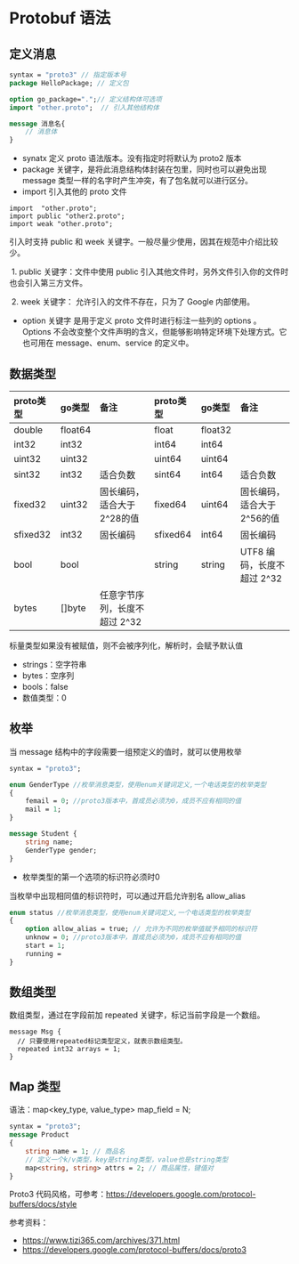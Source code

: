 # Protobuf 语法

## 定义消息

```protobuf
syntax = "proto3" // 指定版本号
package HelloPackage; // 定义包

option go_package=".";// 定义结构体可选项
import "other.proto";  // 引入其他结构体

message 消息名{
	// 消息体
}
```

- synatx 定义 proto 语法版本。没有指定时将默认为 proto2 版本
- package 关键字，是将此消息结构体封装在包里，同时也可以避免出现 message 类型一样的名字时产生冲突，有了包名就可以进行区分。
- import 引入其他的 proto 文件

```shell
import  "other.proto";
import public "other2.proto";
import weak "other.proto";
```

引入时支持 public 和 week 关键字。一般尽量少使用，因其在规范中介绍比较少。

​    1. public 关键字：文件中使用 public 引入其他文件时，另外文件引入你的文件时也会引入第三方文件。

​	2. week 关键字： 允许引入的文件不存在，只为了 Google 内部使用。

- option 关键字 是用于定义 proto 文件时进行标注一些列的 options 。 Options 不会改变整个文件声明的含义，但能够影响特定环境下处理方式。它也可用在 message、enum、service 的定义中。

## 数据类型

| proto类型 | go类型  | 备注                          | proto类型 | go类型  | 备注                       |
| :-------- | :------ | :---------------------------- | :-------- | :------ | :------------------------- |
| double    | float64 |                               | float     | float32 |                            |
| int32     | int32   |                               | int64     | int64   |                            |
| uint32    | uint32  |                               | uint64    | uint64  |                            |
| sint32    | int32   | 适合负数                      | sint64    | int64   | 适合负数                   |
| fixed32   | uint32  | 固长编码，适合大于2^28的值    | fixed64   | uint64  | 固长编码，适合大于2^56的值 |
| sfixed32  | int32   | 固长编码                      | sfixed64  | int64   | 固长编码                   |
| bool      | bool    |                               | string    | string  | UTF8 编码，长度不超过 2^32 |
| bytes     | []byte  | 任意字节序列，长度不超过 2^32 |           |         |                            |

标量类型如果没有被赋值，则不会被序列化，解析时，会赋予默认值

- strings：空字符串
- bytes：空序列
- bools：false
- 数值类型：0

## 枚举

当 message 结构中的字段需要一组预定义的值时，就可以使用枚举

```protobuf
syntax = "proto3";

enum GenderType //枚举消息类型，使用enum关键词定义,一个电话类型的枚举类型
{
    femail = 0; //proto3版本中，首成员必须为0，成员不应有相同的值
    mail = 1;
}

message Student {
	string name;
	GenderType gender;
}
```

- 枚举类型的第一个选项的标识符必须时0

当枚举中出现相同值的标识符时，可以通过开启允许别名 allow_alias

```protobuf
enum status //枚举消息类型，使用enum关键词定义,一个电话类型的枚举类型
{
    option allow_alias = true; // 允许为不同的枚举值赋予相同的标识符
    unknow = 0; //proto3版本中，首成员必须为0，成员不应有相同的值
    start = 1;
    running = 
}
```

## 数组类型

数组类型，通过在字段前加 repeated 关键字，标记当前字段是一个数组。

```
message Msg {
  // 只要使用repeated标记类型定义，就表示数组类型。
  repeated int32 arrays = 1;
}
```

## Map 类型

语法：map<key_type, value_type> map_field = N;

```protobuf
syntax = "proto3";
message Product
{
    string name = 1; // 商品名
    // 定义一个k/v类型，key是string类型，value也是string类型
    map<string, string> attrs = 2; // 商品属性，键值对
}
```



Proto3 代码风格，可参考：https://developers.google.com/protocol-buffers/docs/style

参考资料：

- https://www.tizi365.com/archives/371.html
- https://developers.google.com/protocol-buffers/docs/proto3

